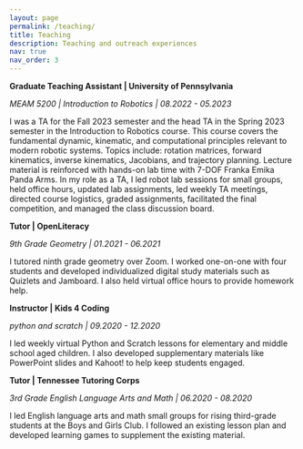 ```yaml
---
layout: page
permalink: /teaching/
title: Teaching
description: Teaching and outreach experiences
nav: true
nav_order: 3
---
```


**Graduate Teaching Assistant \| University of Pennsylvania**

*MEAM 5200 \| Introduction to Robotics \| 08.2022 - 05.2023*

I was a TA for the Fall 2023 semester and the head TA in the Spring 2023 semester in the Introduction to Robotics course. This course covers the fundamental dynamic, kinematic, and computational principles relevant to modern robotic systems. Topics include: rotation matrices, forward kinematics, inverse kinematics, Jacobians, and trajectory planning. Lecture material is reinforced with hands-on lab time with 7-DOF Franka Emika Panda Arms. In my role as a TA, I led robot lab sessions for small groups, held office hours, updated lab assignments, led weekly TA meetings, directed course logistics, graded assignments, facilitated the final competition, and managed the class discussion board.


**Tutor \| OpenLiteracy**

*9th Grade Geometry \| 01.2021 - 06.2021*

I tutored ninth grade geometry over Zoom. I worked one-on-one with four students and developed individualized digital study materials such as Quizlets and Jamboard. I also held virtual office hours to provide homework help.


**Instructor \| Kids 4 Coding**

*python and scratch \| 09.2020 - 12.2020*

I led weekly virtual Python and Scratch lessons for elementary and middle school aged children. I also developed supplementary materials like PowerPoint slides and Kahoot! to help keep students engaged.

**Tutor \| Tennessee Tutoring Corps**

*3rd Grade English Language Arts and Math \| 06.2020 - 08.2020*


I led English language arts and math small groups for rising third-grade students at the Boys and Girls Club. I followed an existing lesson plan and developed learning games to supplement the existing material.

